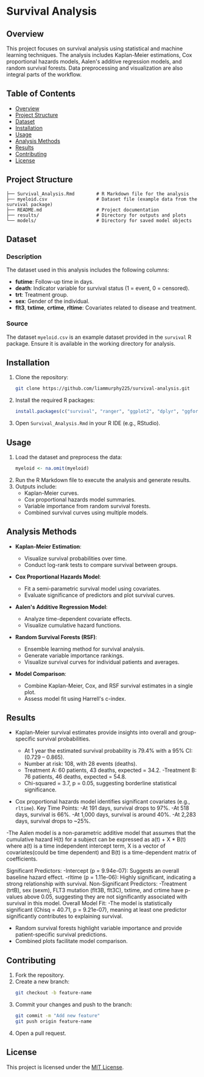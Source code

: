 # Survival Analysis

## Overview
This project focuses on survival analysis using statistical and machine learning techniques. The analysis includes Kaplan-Meier estimations, Cox proportional hazards models, Aalen's additive regression models, and random survival forests. Data preprocessing and visualization are also integral parts of the workflow.

## Table of Contents
- [Overview](#overview)
- [Project Structure](#project-structure)
- [Dataset](#dataset)
- [Installation](#installation)
- [Usage](#usage)
- [Analysis Methods](#analysis-methods)
- [Results](#results)
- [Contributing](#contributing)
- [License](#license)

## Project Structure
```
├── Survival_Analysis.Rmd        # R Markdown file for the analysis
├── myeloid.csv                  # Dataset file (example data from the survival package)
├── README.md                    # Project documentation
├── results/                     # Directory for outputs and plots
└── models/                      # Directory for saved model objects
```

## Dataset
### Description
The dataset used in this analysis includes the following columns:
- **futime**: Follow-up time in days.
- **death**: Indicator variable for survival status (1 = event, 0 = censored).
- **trt**: Treatment group.
- **sex**: Gender of the individual.
- **flt3**, **txtime**, **crtime**, **rltime**: Covariates related to disease and treatment.

### Source
The dataset `myeloid.csv` is an example dataset provided in the `survival` R package. Ensure it is available in the working directory for analysis.

## Installation
1. Clone the repository:
   ```bash
   git clone https://github.com/liammurphy225/survival-analysis.git
   ```
2. Install the required R packages:
   ```R
   install.packages(c("survival", "ranger", "ggplot2", "dplyr", "ggfortify", "broom", "gtsummary"))
   ```
3. Open `Survival_Analysis.Rmd` in your R IDE (e.g., RStudio).

## Usage
1. Load the dataset and preprocess the data:
   ```R
   myeloid <- na.omit(myeloid)
   ```
2. Run the R Markdown file to execute the analysis and generate results.
3. Outputs include:
   - Kaplan-Meier curves.
   - Cox proportional hazards model summaries.
   - Variable importance from random survival forests.
   - Combined survival curves using multiple models.

## Analysis Methods
- **Kaplan-Meier Estimation**:
  - Visualize survival probabilities over time.
  - Conduct log-rank tests to compare survival between groups.

- **Cox Proportional Hazards Model**:
  - Fit a semi-parametric survival model using covariates.
  - Evaluate significance of predictors and plot survival curves.

- **Aalen's Additive Regression Model**:
  - Analyze time-dependent covariate effects.
  - Visualize cumulative hazard functions.

- **Random Survival Forests (RSF)**:
  - Ensemble learning method for survival analysis.
  - Generate variable importance rankings.
  - Visualize survival curves for individual patients and averages.

- **Model Comparison**:
  - Combine Kaplan-Meier, Cox, and RSF survival estimates in a single plot.
  - Assess model fit using Harrell's c-index.

## Results
- Kaplan-Meier survival estimates provide insights into overall and group-specific           survival probabilities.
   - At 1 year the estimated survival probability is 79.4%  with a 95% CI: (0.729 – 0.865).
   - Number at risk: 108, with 28 events (deaths).
   - Treatment A: 60 patients, 43 deaths, expected = 34.2.
   -Treatment B: 76 patients, 46 deaths, expected = 54.8.
   - Chi-squared = 3.7, p = 0.05, suggesting borderline statistical significance.

- Cox proportional hazards model identifies significant covariates (e.g., `rltime`).
  Key Time Points:
   -At 191 days, survival drops to 97%.
   -At 518 days, survival is 66%.
   -At 1,000 days, survival is around 40%.
   -At 2,283 days, survival drops to ~25%.

-The Aalen model is a non-parametric additive model that assumes that the cumulative hazard H(t) for a subject can be expressed as a(t) + X * B(t) where a(t) is a time independent intercept term, X is a vector of covariates(could be time dependent) and B(t) is a time-dependent matrix of coefficients.

   Significant Predictors:
   -Intercept (p = 9.94e-07): Suggests an overall baseline hazard effect.
   -rltime (p = 1.11e-06): Highly significant, indicating a strong relationship with          survival.
   Non-Significant Predictors:
   -Treatment (trtB), sex (sexm), FLT3 mutation (flt3B, flt3C), txtime, and crtime have p-     values above 0.05, suggesting they are not significantly associated with survival in       this model.
   Overall Model Fit:
   -The model is statistically significant (Chisq = 40.71, p = 9.21e-07), meaning at least    one predictor significantly contributes to explaining survival.

- Random survival forests highlight variable importance and provide patient-specific
  survival predictions.
- Combined plots facilitate model comparison.

## Contributing
1. Fork the repository.
2. Create a new branch:
   ```bash
   git checkout -b feature-name
   ```
3. Commit your changes and push to the branch:
   ```bash
   git commit -m "Add new feature"
   git push origin feature-name
   ```
4. Open a pull request.

## License
This project is licensed under the [MIT License](LICENSE).

